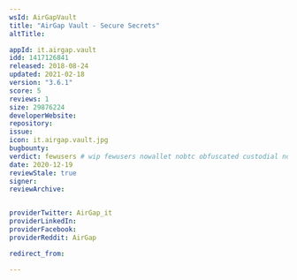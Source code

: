 ```yaml
---
wsId: AirGapVault
title: "AirGap Vault - Secure Secrets"
altTitle:

appId: it.airgap.vault
idd: 1417126841
released: 2018-08-24
updated: 2021-02-18
version: "3.6.1"
score: 5
reviews: 1
size: 29876224
developerWebsite:
repository:
issue:
icon: it.airgap.vault.jpg
bugbounty:
verdict: fewusers # wip fewusers nowallet nobtc obfuscated custodial nosource nonverifiable reproducible bounty defunct
date: 2020-12-19
reviewStale: true
signer:
reviewArchive:


providerTwitter: AirGap_it
providerLinkedIn:
providerFacebook:
providerReddit: AirGap

redirect_from:

---
```

